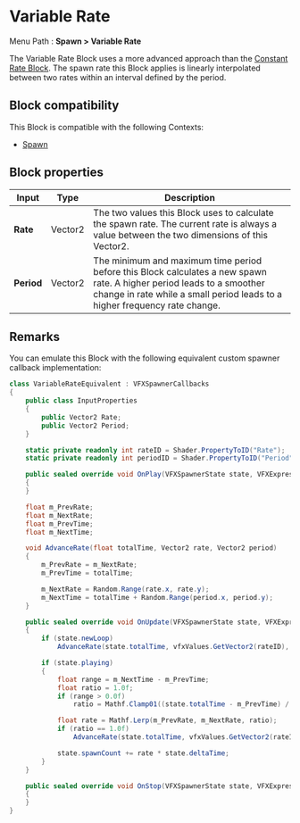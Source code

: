 # Variable Rate

Menu Path : **Spawn > Variable Rate**

The Variable Rate Block uses a more advanced approach than the [Constant Rate Block](Block-Constant-Rate.md). The spawn rate this Block applies is linearly interpolated between two rates within an interval defined by the period.

## Block compatibility

This Block is compatible with the following Contexts:

- [Spawn](Context-Spawn.md)

## Block properties

| **Input**  | **Type** | **Description**                                              |
| ---------- | -------- | ------------------------------------------------------------ |
| **Rate**   | Vector2  | The two values this Block uses to calculate the spawn rate. The current rate is always a value between the two dimensions of this Vector2. |
| **Period** | Vector2  | The minimum and maximum time period before this Block calculates a new spawn rate. A higher period leads to a smoother change in rate while a small period leads to a higher frequency rate change. |

## Remarks

You can emulate this Block with the following equivalent custom spawner callback implementation: 

```C#
class VariableRateEquivalent : VFXSpawnerCallbacks
{
    public class InputProperties
    {
        public Vector2 Rate;
        public Vector2 Period;
    }

    static private readonly int rateID = Shader.PropertyToID("Rate");
    static private readonly int periodID = Shader.PropertyToID("Period");

    public sealed override void OnPlay(VFXSpawnerState state, VFXExpressionValues vfxValues, VisualEffect vfxComponent)
    {
    }

    float m_PrevRate;
    float m_NextRate;
    float m_PrevTime;
    float m_NextTime;

    void AdvanceRate(float totalTime, Vector2 rate, Vector2 period)
    {
        m_PrevRate = m_NextRate;
        m_PrevTime = totalTime;

        m_NextRate = Random.Range(rate.x, rate.y);
        m_NextTime = totalTime + Random.Range(period.x, period.y);
    }

    public sealed override void OnUpdate(VFXSpawnerState state, VFXExpressionValues vfxValues, VisualEffect vfxComponent)
    {
        if (state.newLoop)
            AdvanceRate(state.totalTime, vfxValues.GetVector2(rateID), vfxValues.GetVector2(periodID));

        if (state.playing)
        {
            float range = m_NextTime - m_PrevTime;
            float ratio = 1.0f;
            if (range > 0.0f)
                ratio = Mathf.Clamp01((state.totalTime - m_PrevTime) / range);

            float rate = Mathf.Lerp(m_PrevRate, m_NextRate, ratio);
            if (ratio == 1.0f)
                AdvanceRate(state.totalTime, vfxValues.GetVector2(rateID), vfxValues.GetVector2(periodID));

            state.spawnCount += rate * state.deltaTime;
        }
    }

    public sealed override void OnStop(VFXSpawnerState state, VFXExpressionValues vfxValues, VisualEffect vfxComponent)
    {
    }
}
```